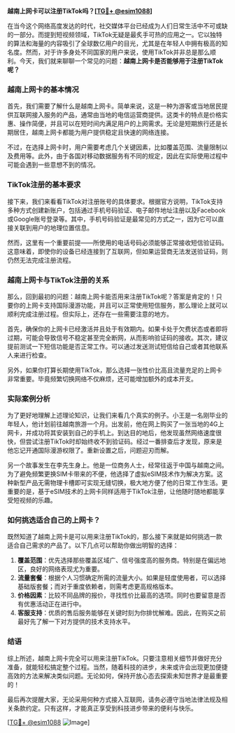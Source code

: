 **越南上网卡可以注册TikTok吗？[[TG💪+ @esim1088](https://t.me/s/esim1088)]**

在当今这个网络高度发达的时代，社交媒体平台已经成为人们日常生活中不可或缺的一部分。而提到短视频领域，TikTok无疑是最炙手可热的应用之一。它以独特的算法和海量的内容吸引了全球数亿用户的目光，尤其是在年轻人中拥有极高的知名度。然而，对于许多身处不同国家的用户来说，使用TikTok并非总是那么顺利。今天，我们就来聊聊一个常见的问题：**越南上网卡是否能够用于注册TikTok呢？**

### 越南上网卡的基本情况

首先，我们需要了解什么是越南上网卡。简单来说，这是一种为游客或当地居民提供互联网接入服务的产品，通常由当地的电信运营商提供。这类卡的特点是价格实惠、操作简便，并且可以在短时间内满足用户的上网需求。无论是短期旅行还是长期居住，越南上网卡都能为用户提供稳定且快速的网络连接。

不过，在选择上网卡时，用户需要考虑几个关键因素，比如覆盖范围、流量限制以及费用等。此外，由于各国对移动数据服务有不同的规定，因此在实际使用过程中可能会遇到一些意想不到的情况。

### TikTok注册的基本要求

接下来，我们来看看TikTok对注册账号的具体要求。根据官方说明，TikTok支持多种方式创建新账户，包括通过手机号码验证、电子邮件地址注册以及Facebook或Google账号登录等。其中，手机号码验证是最常见的方式之一，因为它可以直接关联到用户的地理位置信息。

然而，这里有一个重要前提——所使用的电话号码必须能够正常接收短信验证码。这意味着，即使你的设备已经连接到了互联网，但如果运营商无法发送验证码，则仍然无法完成注册流程。

### 越南上网卡与TikTok注册的关系

那么，回到最初的问题：越南上网卡能否用来注册TikTok呢？答案是肯定的！只要你的上网卡支持国际漫游功能，并且可以正常使用短信服务，那么理论上就可以顺利完成注册过程。但实际上，还存在一些需要注意的地方。

首先，确保你的上网卡已经激活并且处于有效期内。如果卡处于欠费状态或者即将过期，可能会导致信号不稳定甚至完全断网，从而影响验证码的接收。其次，建议提前测试一下短信功能是否正常工作。可以通过发送测试短信给自己或者其他联系人来进行检查。

另外，如果你打算长期使用TikTok，那么选择一张性价比高且流量充足的上网卡非常重要。毕竟频繁切换网络不仅麻烦，还可能增加额外的成本开支。

### 实际案例分析

为了更好地理解上述理论知识，让我们来看几个真实的例子。小王是一名刚毕业的年轻人，他计划前往越南旅游一个月。出发前，他在网上购买了一张当地的4G上网卡，并成功将其安装到自己的手机上。到达目的地后，他发现虽然网络速度很快，但尝试注册TikTok时却始终收不到验证码。经过一番排查后才发现，原来是他忘记开通国际漫游权限了。重新设置之后，问题迎刃而解。

另一个故事发生在李先生身上。他是一位商务人士，经常往返于中国与越南之间。为了避免频繁更换SIM卡带来的不便，他选择了虚拟eSIM技术作为解决方案。这种新型产品无需物理卡槽即可实现无缝切换，极大地方便了他的日常工作生活。更重要的是，基于eSIM技术的上网卡同样适用于TikTok注册，让他随时随地都能享受短视频的乐趣。

### 如何挑选适合自己的上网卡？

既然知道了越南上网卡是可以用来注册TikTok的，那么接下来就是如何挑选一款适合自己需求的产品了。以下几点可以帮助你做出明智的选择：

1. **覆盖范围**：优先选择那些覆盖区域广、信号强度高的服务商。特别是在偏远地区，良好的网络表现尤为重要。
2. **流量套餐**：根据个人习惯确定所需的流量大小。如果是轻度使用者，可以选择基础版套餐；而对于重度依赖者，则需考虑更高规格版本。
3. **价格因素**：比较不同品牌的报价，寻找性价比最高的选项。同时也要留意是否有优惠活动正在进行中。
4. **客服支持**：优质的售后服务能够在关键时刻为你排忧解难。因此，在购买之前最好先了解一下对方提供的技术支持水平。

### 结语

综上所述，越南上网卡完全可以用来注册TikTok。只要注意相关细节并做好充分准备，就能轻松搞定整个过程。当然，随着科技的进步，未来或许会出现更加便捷高效的方法来解决类似问题。无论如何，保持开放心态去探索未知世界才是最重要的！

最后再次提醒大家，无论采用何种方式接入互联网，请务必遵守当地法律法规及相关条款约定。只有这样，才能真正享受到科技进步带来的便利与快乐。

[[TG💪+ @esim1088](https://t.me/s/esim1088) ![Image](https://i.postimg.cc/4NQfJmqS/Snipaste-2025-05-13-00-14-12.png)]